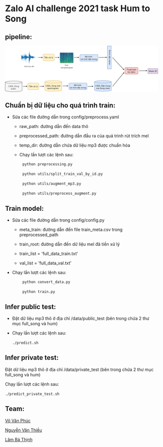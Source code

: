 # Zalo AI challenge 2021 task Hum to Song

## pipeline:
<p align="center">
    <img src="image/pipeline.png">
</p> 


## Chuẩn bị dữ liệu cho quá trình train:

- Sửa các file đường dẫn trong config/preprocess.yaml
   
  + raw_path: đường dẫn đến data thô
      
  + preprocessed_path: đường dẫn đầu ra của quá trình rút trích mel
      
  + temp_dir: đường dẫn chứa dữ liệu mp3 được chuẩn hóa
      
  - Chạy lần lượt các lệnh sau:

```   
        python preprocessing.py

        python utils/split_train_val_by_id.py
   
        python utils/augment_mp3.py
   
        python utils/preprocess_augment.py
   ```
## Train model:
- Sửa các file đường dẫn trong config/config.py
   
  + meta_train: đường dẫn đến file train_meta.csv trong preprocessed_path
      
  + train_root: đường dẫn đến dữ liệu mel đã tiền xử lý
      
  + train_list = 'full_data_train.txt'
      
  + val_list = 'full_data_val.txt'
      
- Chạy lần lượt các lệnh sau:

```    
        python convert_data.py

        python train.py
```
## Infer public test:

- Đặt dữ liệu mp3 thô ở địa chỉ /data/public_test (bên trong chứa 2 thư mục full_song và hum)
   
- Chạy lần lượt các lệnh sau: 
    
   ```./predict.sh```

## Infer private test:

   Đặt dữ liệu mp3 thô ở địa chỉ /data/private_test (bên trong chứa 2 thư mục full_song và hum)
   
   Chạy lần lượt các lệnh sau:
   
   ```./predict_private_test.sh```

## Team:
   [Võ Văn Phúc](https://github.com/vovanphuc)

   [Nguyễn Văn Thiều](https://github.com/theluckygod)

   [Lâm Bá Thịnh](https://github.com/sasukepn1999)

